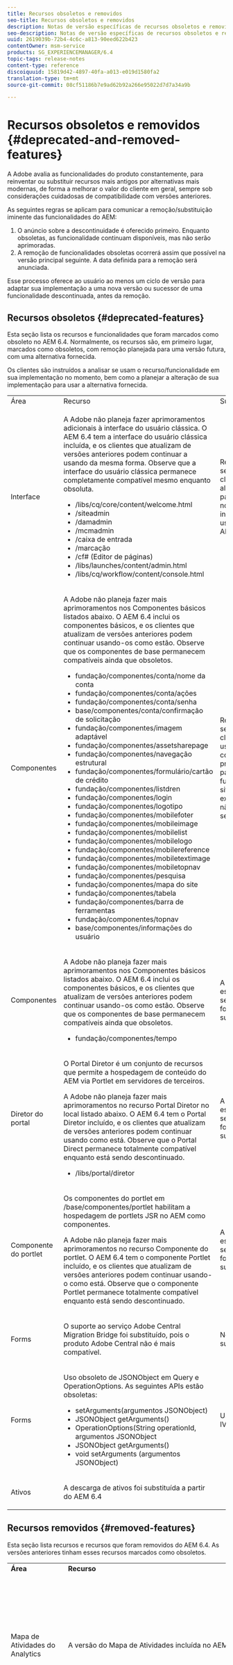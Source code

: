 ```yaml
---
title: Recursos obsoletos e removidos
seo-title: Recursos obsoletos e removidos
description: Notas de versão específicas de recursos obsoletos e removidos do Adobe Experience Manager 6.4.
seo-description: Notas de versão específicas de recursos obsoletos e removidos do Adobe Experience Manager 6.4.
uuid: 2619039b-72b4-4c6c-a813-90eed622b423
contentOwner: msm-service
products: SG_EXPERIENCEMANAGER/6.4
topic-tags: release-notes
content-type: reference
discoiquuid: 15819d42-4897-40fa-a013-e019d1580fa2
translation-type: tm+mt
source-git-commit: 08cf51186b7e9ad62b92a266e95022d7d7a34a9b

---
```



# Recursos obsoletos e removidos {#deprecated-and-removed-features}

A Adobe avalia as funcionalidades do produto constantemente, para reinventar ou substituir recursos mais antigos por alternativas mais modernas, de forma a melhorar o valor do cliente em geral, sempre sob considerações cuidadosas de compatibilidade com versões anteriores.

As seguintes regras se aplicam para comunicar a remoção/substituição iminente das funcionalidades do AEM:

1. O anúncio sobre a descontinuidade é oferecido primeiro. Enquanto obsoletas, as funcionalidade continuam disponíveis, mas não serão aprimoradas.
1. A remoção de funcionalidades obsoletas ocorrerá assim que possível na versão principal seguinte. A data definida para a remoção será anunciada.

Esse processo oferece ao usuário ao menos um ciclo de versão para adaptar sua implementação a uma nova versão ou sucessor de uma funcionalidade descontinuada, antes da remoção.

## Recursos obsoletos {#deprecated-features}

Esta seção lista os recursos e funcionalidades que foram marcados como obsoleto no AEM 6.4. Normalmente, os recursos são, em primeiro lugar, marcados como obsoletos, com remoção planejada para uma versão futura, com uma alternativa fornecida.

Os clientes são instruídos a analisar se usam o recurso/funcionalidade em sua implementação no momento, bem como a planejar a alteração de sua implementação para usar a alternativa fornecida.

<table> 
 <tbody>
  <tr>
   <td>Área</td> 
   <td>Recurso</td> 
   <td>Substituição</td> 
  </tr>
  <tr>
   <td>Interface</td> 
   <td><p>A Adobe não planeja fazer aprimoramentos adicionais à interface do usuário clássica. O AEM 6.4 tem a interface do usuário clássica incluída, e os clientes que atualizam de versões anteriores podem continuar a usando da mesma forma. Observe que a interface do usuário clássica permanece completamente compatível mesmo enquanto obsoluta. </p> 
    <ul> 
     <li>/libs/cq/core/content/welcome.html</li> 
     <li>/siteadmin</li> 
     <li>/damadmin</li> 
     <li>/mcmadmin</li> 
     <li>/caixa de entrada</li> 
     <li>/marcação</li> 
     <li>/cf# (Editor de páginas)</li> 
     <li>/libs/launches/content/admin.html</li> 
     <li>/libs/cq/workflow/content/console.html</li> 
    </ul> </td> 
   <td><p>Recomenda-se que os clientes alternem para usar a nova interface do usuário do AEM.</p> <p> </p> </td> 
  </tr>
  <tr>
   <td>Componentes</td> 
   <td><p>A Adobe não planeja fazer mais aprimoramentos nos Componentes básicos listados abaixo. O AEM 6.4 inclui os componentes básicos, e os clientes que atualizam de versões anteriores podem continuar usando-os como estão. Observe que os componentes de base permanecem compatíveis ainda que obsoletos. </p> 
    <ul> 
     <li>fundação/componentes/conta/nome da conta</li> 
     <li>fundação/componentes/conta/ações</li> 
     <li>fundação/componentes/conta/senha</li> 
     <li>base/componentes/conta/confirmação de solicitação</li> 
     <li>fundação/componentes/imagem adaptável</li> 
     <li>fundação/componentes/assetsharepage</li> 
     <li>fundação/componentes/navegação estrutural</li> 
     <li>fundação/componentes/formulário/cartão de crédito</li> 
     <li>fundação/componentes/listdren</li> 
     <li>fundação/componentes/login</li> 
     <li>fundação/componentes/logotipo</li> 
     <li>fundação/componentes/mobilefoter</li> 
     <li>fundação/componentes/mobileimage</li> 
     <li>fundação/componentes/mobilelist</li> 
     <li>fundação/componentes/mobilelogo</li> 
     <li>fundação/componentes/mobilereference</li> 
     <li>fundação/componentes/mobiletextimage</li> 
     <li>fundação/componentes/mobiletopnav</li> 
     <li>fundação/componentes/pesquisa</li> 
     <li>fundação/componentes/mapa do site</li> 
     <li>fundação/componentes/tabela</li> 
     <li>fundação/componentes/barra de ferramentas</li> 
     <li>fundação/componentes/topnav</li> 
     <li>base/componentes/informações do usuário</li> 
    </ul> </td> 
   <td>Recomenda-se que os clientes usem os componentes principais para projetos futuros. Os sites existentes não precisam ser alterados.</td> 
  </tr>
  <tr>
   <td>Componentes</td> 
   <td><p>A Adobe não planeja fazer mais aprimoramentos nos Componentes básicos listados abaixo. O AEM 6.4 inclui os componentes básicos, e os clientes que atualizam de versões anteriores podem continuar usando-os como estão. Observe que os componentes de base permanecem compatíveis ainda que obsoletos.</p> 
    <ul> 
     <li>fundação/componentes/tempo</li> 
    </ul> </td> 
   <td>A ponto de escrever, não se planeja fornecer um substituto.</td> 
  </tr>
  <tr>
   <td>Diretor do portal</td> 
   <td><p>O Portal Diretor é um conjunto de recursos que permite a hospedagem de conteúdo do AEM via Portlet em servidores de terceiros.</p> <p>A Adobe não planeja fazer mais aprimoramentos no recurso Portal Diretor no local listado abaixo. O AEM 6.4 tem o Portal Diretor incluído, e os clientes que atualizam de versões anteriores podem continuar usando como está. Observe que o Portal Direct permanece totalmente compatível enquanto está sendo descontinuado.</p> 
    <ul> 
     <li>/libs/portal/diretor</li> 
    </ul> </td> 
   <td>A ponto de escrever, não se planeja fornecer um substituto.</td> 
  </tr>
  <tr>
   <td>Componente do portlet</td> 
   <td><p>Os componentes do portlet em /base/componentes/portlet habilitam a hospedagem de portlets JSR no AEM como componentes.</p> <p>A Adobe não planeja fazer mais aprimoramentos no recurso Componente do portlet. O AEM 6.4 tem o componente Portlet incluído, e os clientes que atualizam de versões anteriores podem continuar usando-o como está. Observe que o componente Portlet permanece totalmente compatível enquanto está sendo descontinuado.</p> </td> 
   <td>A ponto de escrever, não se planeja fornecer um substituto.</td> 
  </tr>
  <tr>
   <td>Forms</td> 
   <td><p>O suporte ao serviço Adobe Central Migration Bridge foi substituído, pois o produto Adobe Central não é mais compatível.</p> </td> 
   <td>Nenhuma substituição </td> 
  </tr>
    <tr>
   <td>Forms</td> 
   <td><p>Uso obsoleto de JSONObject em Query e OperationOptions. As seguintes APIs estão obsoletas:
   <ul><li>setArguments(argumentos JSONObject)</li><li>JSONObject getArguments()</li><li>OperationOptions(String operationId, argumentos JSONObject</li><li>JSONObject getArguments()</li><li>void setArguments (argumentos JSONObject)</li></ul>
   </p> </td> 
   <td>Usar a API IValueMap </td> 
  </tr>
  <tr>
   <td>Ativos</td> 
   <td><p>A descarga de ativos foi substituída a partir do AEM 6.4</p> </td> 
   <td> </td> 
  </tr>
 </tbody>
</table>

## Recursos removidos {#removed-features}

Esta seção lista recursos e recursos que foram removidos do AEM 6.4. As versões anteriores tinham esses recursos marcados como obsoletos.

<table> 
 <tbody>
  <tr>
   <td><strong>Área</strong></td> 
   <td><strong>Recurso</strong></td> 
   <td><strong>Substituição</strong></td> 
  </tr>
  <tr>
   <td>Mapa de Atividades do Analytics</td> 
   <td>A versão do Mapa de Atividades incluída no AEM.</td> 
   <td>Devido a alterações de segurança na API do Adobe Analytics, não é mais possível usar a versão do Activity Map incluída no AEM.<br><br>O plug-in <a href="https://docs.adobe.com/content/help/en/analytics/analyze/activity-map/getting-started/get-started-users/activitymap-install.html">Activity Map fornecido pelo Adobe Analytics</a> agora deve ser usado.</td> 
  </tr>
  <tr>
   <td>Componentes-formulários</td> 
   <td>Captcha<br /> de formulário (fundação/componentes/formulário/captcha)</td> 
   <td>Use o componente ReCaptcha pelo Google</td> 
  </tr>
  <tr>
   <td>Componentes</td> 
   <td>Apresentação de slides<br /> (base/componentes/apresentação de slides)</td> 
   <td>Nenhuma substituição</td> 
  </tr>
  <tr>
   <td>Componentes</td> 
   <td>Flash<br /> (fundação/componentes/flash)</td> 
   <td>Nenhuma substituição</td> 
  </tr>
  <tr>
   <td>Componentes</td> 
   <td>Remoção do suporte para arquivos SWF de reprodução no componente<br /> de vídeo (fundação/componentes/vídeo)</td> 
   <td>Use formatos de vídeo baseados em flash.</td> 
  </tr>
  <tr>
   <td>Componentes</td> 
   <td>Tabela<br /> do produto (commerce/components/product_table)</td> 
   <td>Nenhuma substituição</td> 
  </tr>
  <tr>
   <td>Gerenciamento de tarefas</td> 
   <td>Gerenciamento<br /> de Tarefa da interface clássica (/libs/cq/taskmanagement/content/taskmanager.html)</td> 
   <td>Obsoleto desde 6.0. Use o novo gerenciamento de tarefas combinado com a interface do fluxo de trabalho.</td> 
  </tr>
  <tr>
   <td>Fluxo de trabalho</td> 
   <td>Interface de usuário de notificação usada entre 5.6 e 6.2<br /> (/libs/cq/workflow/content/notifications.html)</td> 
   <td>Caixa de entrada do fluxo de trabalho /aem/caixa de entrada</td> 
  </tr>
  <tr>
   <td>Forms</td> 
   <td>A exportação de PDF para o formato PDF/E-1 usando o Gerador de PDF foi removida.</td> 
   <td>O Gerador de PDF continua a oferecer suporte à exportação de PDF para formatos PDF/A-1a/b, PDF/A-2a/b e PDF/A-3a/b.</td> 
  </tr>
  <tr>
   <td>Forms</td> 
   <td>O suporte para imagens nos fragmentos do documento foi removido. </td> 
   <td>As comunicações interativas fornecem a capacidade de usar imagens diretamente em canais impressos e da Web.<br /> </td> 
  </tr>
    <tr>
   <td>Forms</td> 
   <td> Atualização fora do local </td> 
   <td>O suporte para executar a atualização fora do local não está disponível <br/> </td> 
  </tr>
  <tr>
   <td>Forms</td> 
   <td> Integrado para migrações TarMK para DocumentMK </td> 
   <td> Você pode exportar os dados de um sistema mais antigo e depois importá-los em um sistema de configuração recente. Para obter instruções detalhadas, consulte Formulários AEM em documentações de atualização do JEE <br/> </td> 
  </tr>
    <tr>
   <td>Forms</td> 
 <td>AEM Forms no instalador JEE de 32 bits não disponível.</td> 
   <td>A Adobe parou de enviar o AEM Forms no instalador JEE de 32 bits. Você pode continuar usando o instalador de 64 bits para instalar o AEM Forms no JEE. </td>  
  </tr>
    <tr>
    <td>Forms</td> 
    <td>Remoção do suporte para o uso de imagens DAM no Componente de fragmento do Documento.</td> 
    <td> Você pode usar o componente Imagem e Gráfico no canal de impressão da comunicação interativa. Se você estiver usando um componente de fragmento de documento adaptável em formulários adaptáveis, ele deixará de funcionar após a atualização para o AEM 6.4 Forms. </td>  
  </tr>
  <tr>
   <td>Forms</td> 
   <td> Removido o recurso Documentos adaptáveis</td> 
   <td> Você pode usar o recurso de comunicações interativas para criar comunicações impressas e baseadas na Web. Se você usar Documentos adaptativos, instale o pacote de compatibilidade para continuar usando os documentos adaptáveis existentes<br/> </td> 
  </tr>
    <tr>
    <td>Forms</td> 
    <td>Formulários AEM removidos na landing page específica JEE.</td> 
    <td>O AEM Forms na landing page JEE é substituído pela landing page AEM (/aem/start.html) </td>  
  </tr>
   <tr>
   <td>Forms</td> 
   <td>Remoção do suporte para Captcha padrão</td> 
   <td>Use o serviço reCAPTCHA do Google.</td> 
  </tr>
  <tr>
   <td>Communities</td> 
   <td>O suporte para verificação do Captcha foi removido.</td> 
   <td>Use a integração de captcha personalizada (como reCAPTCHA do Google) para verificação.</td> 
  </tr>
 </tbody>
</table>

## Anúncio prévio da próxima versão {#pre-announcement-for-next-release}

Esta seção é usada para anunciar previamente as alterações na versão futura, que não estão obsoletas, mas afetará os clientes. Elas são fornecidas para propósito de planejamento.

<table> 
 <tbody>
  <tr>
   <td>Área<br /> </td> 
   <td>Recurso<br /> </td> 
   <td>Anúncio</td> 
  </tr>
  <tr>
   <td>Suporte ao navegador</td> 
   <td>Microsoft Internet Explorer</td> 
   <td>O AEM 6.4 é a última versão que oferece suporte ao Microsoft Internet Explorer 11.</td> 
  </tr>
  <tr>
   <td>Foundation</td> 
   <td>Estrutura da interface do usuário</td> 
   <td>A Adobe está substituindo os componentes da interface do usuário Coral 2 em 2019. O AEM 6.4 é completamente baseado na interface do usuário Coral 3 (introduzida com o AEM 6.2). A Adobe recomenda que seus clientes e parceiros que criaram interfaces personalizadas com o Coral 2 as refatorizem para o Coral 3. Adobe offers a tool to convert Coral 2 dialogs to Coral 3 - <a href="/help/sites-developing/dialog-conversion.md">Read more</a>.</td> 
  </tr>
 </tbody>
</table>
